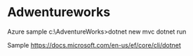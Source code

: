 # Adwentureworks
Azure sample
c:\AdventureWorks>dotnet new mvc
dotnet run

Sample https://docs.microsoft.com/en-us/ef/core/cli/dotnet


